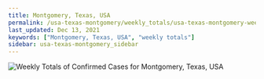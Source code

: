```yaml
---
title: Montgomery, Texas, USA
permalink: /usa-texas-montgomery/weekly_totals/usa-texas-montgomery-weekly_totals.html
last_updated: Dec 13, 2021
keywords: ["Montgomery, Texas, USA", "weekly totals"]
sidebar: usa-texas-montgomery_sidebar
---
```


![Weekly Totals of Confirmed Cases for Montgomery, Texas, USA](/covid_tracker/images/graphs/usa-texas-montgomery-weekly_totals_graph.png)
